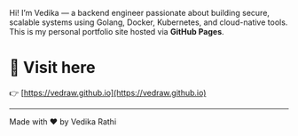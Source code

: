 Hi! 
I’m Vedika — a backend engineer passionate about building secure, scalable systems using Golang, Docker, Kubernetes, and cloud-native tools.  
This is my personal portfolio site hosted via **GitHub Pages**.

# 🚀 Visit here
👉 [https://vedraw.github.io](https://vedraw.github.io)

---

Made with ❤️ by Vedika Rathi
